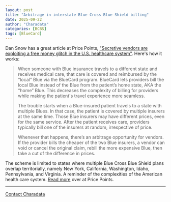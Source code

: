 ```yaml
---
layout: post
title: "Arbitrage in interstate Blue Cross Blue Shield billing"
date: 2025-09-22
author: "Charadata"
categories: [BCBS]
tags: [BlueCard]
---
```


Dan Snow has a great article at Price Points, ["Secretive vendors are exploiting a free money glitch in the U.S. healthcare system"](https://www.pricepoints.health/p/blues). Here's how it works:

> When someone with Blue insurance travels to a different state and receives medical care, that care is covered and reimbursed by the “local” Blue via the BlueCard program. BlueCard lets providers bill the local Blue instead of the Blue from the patient’s home state, AKA the “home” Blue. This decreases the complexity of billing for providers while making the patient's travel experience more seamless.
>
> The trouble starts when a Blue-insured patient travels to a state with multiple Blues. In that case, the patient is covered by multiple insurers at the same time. Those Blue insurers may have different prices, even for the same service. After the patient receives care, providers typically bill one of the insurers at random, irrespective of price.
>
> Whenever that happens, there’s an arbitrage opportunity for vendors. If the provider bills the cheaper of the two Blue insurers, a vendor can void or cancel the original claim, rebill the more expensive Blue, then take a cut of the difference in prices.

The scheme is limited to states where multiple Blue Cross Blue Shield plans overlap territorially, namely New York, California, Washington, Idaho, Pennsylvania, and Virginia. A reminder of the complexities of the American health care system. [Read more](https://www.pricepoints.health/) over at Price Points.

---

[Contact Charadata](https://charadata.github.io/#contact)